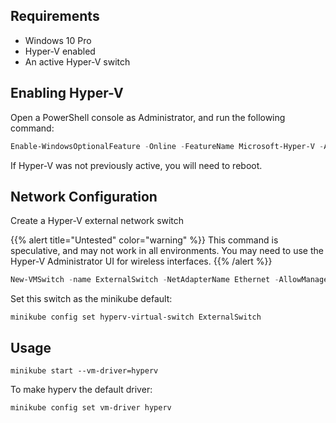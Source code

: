 ## Requirements

* Windows 10 Pro 
* Hyper-V enabled
* An active Hyper-V switch

## Enabling Hyper-V

Open a PowerShell console as Administrator, and run the following command:

```powershell
Enable-WindowsOptionalFeature -Online -FeatureName Microsoft-Hyper-V -All
```

If Hyper-V was not previously active, you will need to reboot.

## Network Configuration

Create a Hyper-V external network switch  

{{% alert title="Untested" color="warning" %}}
This command is speculative, and may not work in all environments. You may need to use the Hyper-V Administrator UI for wireless interfaces.
{{% /alert %}}

```powershell
New-VMSwitch -name ExternalSwitch -NetAdapterName Ethernet -AllowManagementOS $true 
```

Set this switch as the minikube default:

```shell
minikube config set hyperv-virtual-switch ExternalSwitch
```

## Usage

```shell
minikube start --vm-driver=hyperv 
```
To make hyperv the default driver:

```shell
minikube config set vm-driver hyperv
```
